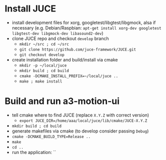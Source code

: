 <!--
SPDX-FileCopyrightText: 2023 A3 Audio UG (haftungsbeschränkt) <contact@a3-audio.com>

SPDX-License-Identifier: CC0-1.0
-->

# Install JUCE
- install development files for xorg, googletest/libgtest/libgmock, alsa if necessary (e.g. Debian/Raspbian: `apt-get install xorg-dev googletest libgtest-dev libgmock-dev libasound2-dev`)
- clone JUCE repo and checkout `develop` branch
  - `mkdir ~/src ; cd ~/src`
  - `git clone https://github.com/juce-framework/JUCE.git`
  - `git checkout develop`
- create installation folder and build/install via cmake
  - `mkdir -p ~/local/juce`
  - `mkdir build ; cd build`
  - `cmake -DCMAKE_INSTALL_PREFIX=~/local/juce ..`
  - `make ; make install`

# Build and run a3-motion-ui
- tell cmake where to find JUCE (replace `X.Y.Z` with correct version)
  - `export JUCE_DIR=/home/aaa/local/juce/lib/cmake/JUCE-X.Y.Z`
- `mkdir build ; cd build`
- generate makefiles via cmake (to develop consider passing `Debug`)
- `cmake -DCMAKE_BUILD_TYPE=Release ..`
- `make`
- `cd ..`
- run the application: ``
